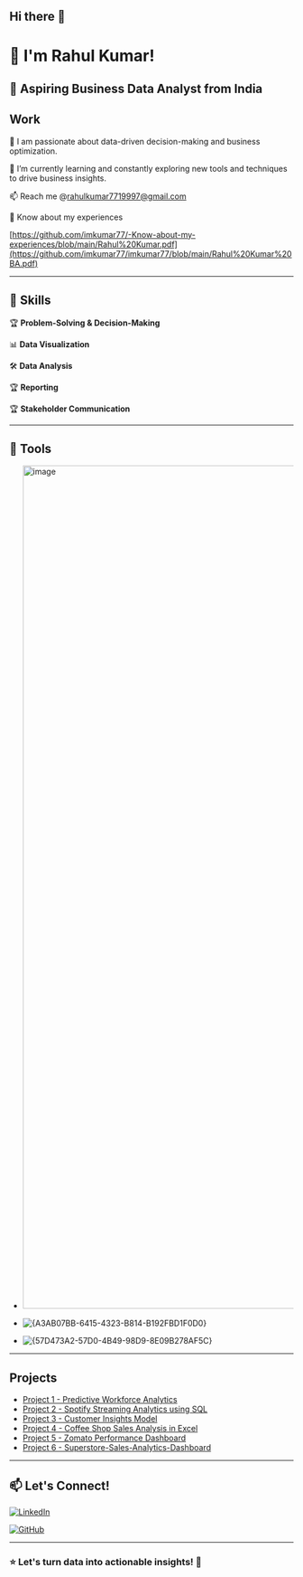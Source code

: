 ## Hi there 👋

# 👋 I'm Rahul Kumar!

## 🚀 Aspiring Business Data Analyst from India

 ## Work
 
🔭  I am passionate about data-driven decision-making and business optimization. 

🌱 I’m currently learning and constantly exploring new tools and techniques to drive business insights.

📫 Reach me @rahulkumar7719997@gmail.com

📄 Know about my experiences  

[https://github.com/imkumar77/-Know-about-my-experiences/blob/main/Rahul%20Kumar.pdf](https://github.com/imkumar77/imkumar77/blob/main/Rahul%20Kumar%20BA.pdf)

---

## 🔹 Skills

🏆 **Problem-Solving & Decision-Making**

📊 **Data Visualization**

🛠  **Data Analysis**

🏆 **Reporting**

🏆 **Stakeholder Communication**

---

## 🔹 Tools
- <img width="5625" height="1492" alt="image" src="https://github.com/user-attachments/assets/76650202-3e4d-4713-b8f9-af21cd561fce" />

- ![{A3AB07BB-6415-4323-B814-B192FBD1F0D0}](https://github.com/user-attachments/assets/d295f46a-6d2d-42ea-9433-b12b2b22bd16)
  
- ![{57D473A2-57D0-4B49-98D9-8E09B278AF5C}](https://github.com/user-attachments/assets/e6298b30-2081-4155-8567-f72afcd5e829)


---


## Projects  

- [Project 1 - Predictive Workforce Analytics](https://github.com/yourusername/your-repo)  
- [Project 2 - Spotify Streaming Analytics using SQL](https://github.com/imkumar77/Spotify-Streaming-Analytics-using-SQL)  
- [Project 3 - Customer Insights Model](https://github.com/yourusername/your-repo)  
- [Project 4 - Coffee Shop Sales Analysis in Excel](https://github.com/yourusername/your-repo)  
- [Project 5 - Zomato Performance Dashboard](https://github.com/imkumar77/Zomato-Performance-Dashboard)
- [Project 6 - Superstore-Sales-Analytics-Dashboard](https://github.com/imkumar77/Superstore-Sales-Analytics-Dashboard)

---

## 📫 Let's Connect!


[![LinkedIn](https://img.shields.io/badge/LinkedIn-Profile-blue?logo=linkedin)](https://www.linkedin.com/in/rahul-kumar-business-anylist/)

[![GitHub](https://img.shields.io/badge/GitHub-Profile-black?logo=github)](https://github.com/imkumar77)



---

### ⭐ **Let's turn data into actionable insights!** 🚀
